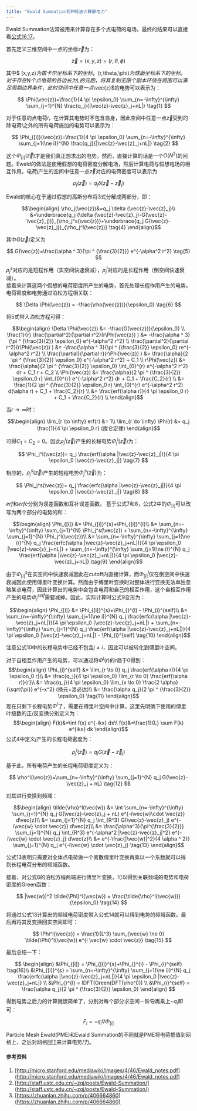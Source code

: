 ```yaml
---
title: "Ewald Summation和PME法计算静电力"
---
```


<script async src="https://cdn.jsdelivr.net/npm/mathjax@3/es5/tex-chtml.js" id="MathJax-script"></script>
<script>
MathJax = {
  tex: {
    inlineMath: [['$', '$'],['\$', '\$']]
  }
};
</script>

Ewald Summation法常被用来计算存在多个点电荷的电场，最终的结果可以直接看[公式16,17](#summary)。

首先定义三维空间中一点的坐标$\vec{z}$为：

$$
\vec{z}=(x,y,z)=(r,\theta,\phi)
$$

其中$ (x,y,z)$为笛卡尔坐标系下的坐标，$(r,\theta,\phi)$为球面坐标系下的坐标。对于存在$N$个点电荷的各边长为$L$的元胞，将其复制无限个副本环绕在周围可以满足周期边界条件，此时空间中任意一点$\vec{z}$的电势可以表示为：

$$
\Phi(\vec{z})=\frac{1}{4 \pi \epsilon_0} \sum_{n=-\infty}^{\infty} \sum_{j=1}^{N} \frac{q_j}{|\vec{z}-\vec{z}_j+nL|} \tag{1}
$$

对于任意的点电荷$i$，在计算其电势时不包含自身，因此空间中任意一点$\vec{z}$受到的除电荷$i$之外的所有电荷施加的电势可以表示为：

$$
\Phi_{[i]}(\vec{z})=\frac{1}{4 \pi \epsilon_0} \sum_{n=-\infty}^{\infty} \sum_{j=1(\ne i)}^{N} \frac{q_j}{|\vec{z}-\vec{z}_j+nL|} \tag{2}
$$

这个$\Phi_{[i]}(\vec{z})$才是我们真正想求出的电势。然而，直接计算的话是一个$O(N^2)$的问题。Ewald的做法是使用假想的电荷密度分解电场，然后计算电荷与假想电场的相互作用。电荷$j$产生的空间中任意一点$\vec{z}$对应的电荷密度可以表示为

$$
\rho_j(\vec{z})=q_j \delta (\vec{z}-\vec{z}_j) \tag{3}
$$

Ewald的核心在于通过假想的高斯分布将3式分解成两部分，即：

$$\begin{align}
\rho_j(\vec{z})&=q_j \delta (\vec{z}-\vec{z}_j)\\
&=\underbrace{q_j (\delta (\vec{z}-\vec{z}_j)-G(\vec{z}-\vec{z}_j))}_{\rho_j^s(\vec{z})}+\underbrace{q_j G(\vec{z}-\vec{z}_j)}_{\rho_j^l(\vec{z})}
 \tag{4}
\end{align}$$

其中$G(\vec{z})$定义为

$$
G(\vec{z})=\frac{\alpha ^ 3}{\pi ^ {\frac{3}{2}}} e^{-\alpha^2 r^2} \tag{5}
$$

$\rho_j^s$对应的是短程作用（实空间快速衰减），$\rho_j^l$对应的是长程作用（倒空间快速衰减）。
<br>
接着来计算这两个假想的电荷密度所产生的电势，首先处理长程作用产生的电势。电荷密度和电势通过泊松方程相关联：

$$
\Delta \Phi(\vec{z}) = -\frac{\rho(\vec{z})}{\epsilon_0} \tag{6}
$$

将5式带入泊松方程可得：

$$\begin{align}
\Delta \Phi(\vec{z}) &= -\frac{G(\vec{z})}{\epsilon_0} \\
\frac{1}{r} \frac{\partial^2}{\partial r^2}(r\Phi(\vec{z}) ) &= -\frac{\alpha ^ 3}{\pi ^ {\frac{3}{2}} \epsilon_0} e^{-\alpha^2 r^2} \\
\frac{\partial^2}{\partial r^2}(r\Phi(\vec{z}) ) &= -\frac{\alpha ^ 3}{\pi ^ {\frac{3}{2}} \epsilon_0} re^{-\alpha^2 r^2} \\
\frac{\partial}{\partial r}(r\Phi(\vec{z}) ) &= \frac{\alpha}{2 \pi ^ {\frac{3}{2}} \epsilon_0} e^{-\alpha^2 r^2} + C_1 \\
r\Phi(\vec{z}) &= \frac{\alpha}{2 \pi ^ {\frac{3}{2}} \epsilon_0} \int_{0}^{r} e^{-\alpha^2 r^2} dr + C_1 r + C_2 \\
\Phi(\vec{z}) &= \frac{\alpha}{2 \pi ^ {\frac{3}{2}} \epsilon_0 r} \int_{0}^{r} e^{-\alpha^2 r^2} dr + C_1 + \frac{C_2}{r} \\
 &= \frac{1}{2  \pi ^ {\frac{3}{2}} \epsilon_0 r} \int_{0}^{r} e^{-\alpha^2 r^2} d(\alpha r) + C_1 + \frac{C_2}{r} \\
 &= \frac{erf(\alpha r)}{4  \pi \epsilon_0 r}  + C_1 + \frac{C_2}{r} \\
\end{align}$$

当$r \to \infty$时：

$$\begin{align}
\lim_{r \to \infty} erf(r) &= 1\\
\lim_{r \to \infty} \Phi(r) &= q_j \frac{1}{4  \pi \epsilon_0 r} (库仑定律)
\end{align}$$

可得$C_1=C_2=0$。因此$\rho_j^l(\vec{z})$产生的长程电势$\Phi_j^l(\vec{z})$为：

$$
\Phi_j^l(\vec{z})= q_j \frac{erf(\alpha |\vec{z}-\vec{z}_j|)}{4  \pi \epsilon_0 |\vec{z}-\vec{z}_j|} \tag{7}
$$

相应的，$\rho_j^s(\vec{z})$产生的短程电势$\Phi_j^s(\vec{z})$为：

$$
\Phi_j^s(\vec{z})= q_j \frac{erfc(\alpha |\vec{z}-\vec{z}_j|)}{4  \pi \epsilon_0 |\vec{z}-\vec{z}_j|}  \tag{8}
$$

$erf$和$erfc$分别为误差函数和互补误差函数。
基于公式7和8，公式2中的$\Phi_{[i]}$可以改写为两个部分的电势的和：

$$\begin{align}
\Phi_{[i]} &= \Phi_{[i]}^{s}+\Phi_{[i]}^{l}\\
&= \sum_{n=-\infty}^{\infty} \sum_{j=1}^{N} \Phi_j^s(\vec{z}) + \sum_{n=-\infty}^{\infty} \sum_{j=1}^{N} \Phi_j^l(\vec{z})\\
&= \sum_{n=-\infty}^{\infty} \sum_{j=1(\ne i)}^{N} q_j \frac{erfc(\alpha |\vec{z}-\vec{z}_j+nL|)}{4  \pi \epsilon_0 |\vec{z}-\vec{z}_j+nL|} + \sum_{n=-\infty}^{\infty} \sum_{j=1(\ne i)}^{N} q_j \frac{erf(\alpha |\vec{z}-\vec{z}_j+nL|)}{4  \pi \epsilon_0 |\vec{z}-\vec{z}_j+nL|} \tag{9}
\end{align}$$

由于$\Phi_{[i]}^{s}$在实空间中快速衰减因此在cutoff内直接计算，而$\Phi_{[i]}^{l}$仅在倒空间中快速衰减因此使用傅里叶变换计算。然而由于傅里叶变换时对整体进行变换无法单独忽略某点电荷，因此计算出的电势中会包含电荷和自己的相互作用，这个自相互作用产生的电势$\Phi_{i}^{self}$需要减掉。因此，实际计算时公式9变形为：

$$\begin{align}
\Phi_{[i]} &= \Phi_{[i]}^{s}+\Phi_{}^{l} - \Phi_{i}^{self}\\
&= \sum_{n=-\infty}^{\infty} \sum_{j=1(\ne i)}^{N} q_j \frac{erfc(\alpha |\vec{z}-\vec{z}_j+nL|)}{4  \pi \epsilon_0 |\vec{z}-\vec{z}_j+nL|} + \sum_{n=-\infty}^{\infty} \sum_{j=1}^{N} q_j \frac{erf(\alpha |\vec{z}-\vec{z}_j+nL|)}{4  \pi \epsilon_0 |\vec{z}-\vec{z}_j+nL|}  - \Phi_{i}^{self} \tag{10}
\end{align}$$

注意公式10中的长程电势中已经不包含$j \ne i$，因此可以被转化到傅里叶空间。

对于自相互作用产生的电势，可以通过将$\Phi_{}^{l}(r)$的$r$趋于$0$得到：
$$\begin{align}
\Phi_{i}^{self} &= \lim_{r \to 0} q_j \frac{erf(\alpha r)}{4 \pi \epsilon_0 r}\\
&= \frac{q_j}{4 \pi \epsilon_0} \lim_{r \to 0} \frac{erf(\alpha r)}{r}\\
&= \frac{q_j}{4 \pi \epsilon_0} \lim_{x \to 0} \frac{2 \alpha}{\sqrt{\pi}} e^{-x^2} (换元+洛必达)\\
&= \frac{\alpha q_j}{2 \pi ^ {\frac{3}{2}} \epsilon_0}  \tag{11}
\end{align}$$
现在只剩下长程电势$\Phi_{}^{l}$了，需要在傅里叶空间中计算。这里先明确下使用的傅里叶级数的正/反变换分别定义为：
$$\begin{align}
F(k)&=\int f(x) e^{-ikx} dx\\
f(x)&=\frac{1}{L} \sum F(k) e^{ikx} dk 
\end{align}$$
公式4中定义$j$产生的长程电荷密度为：

$$
\rho_j^l(\vec{z})=q_j G(\vec{z}-\vec{z}_j)
$$

基于此，所有电荷产生的长程电荷密度定义为：

$$
\rho^l(\vec{z})=\sum_{n=-\infty}^{\infty} \sum_{j=1}^{N} q_j G(\vec{z}-\vec{z}_j + nL) \tag{12}
$$ 

对其进行变换到频域：

$$\begin{align}
\tilde{\rho}^l(\vec{w}) &= \int \sum_{n=-\infty}^{\infty} \sum_{j=1}^{N} q_j G(\vec{z}-\vec{z}_j + nL) e^{-i\vec{w}\cdot \vec{z}} d\vec{z}\\
&= \sum_{j=1}^{N} q_j  \int_{R^3}   G(\vec{z}-\vec{z}_j) e^{-i\vec{w} \cdot \vec{z}} d\vec{z}\\
&= \frac{\alpha^3}{\pi^{\frac{3}{2}}} \sum_{j=1}^{N} q_j  \int_{R^3}   e^{-\alpha^2 |\vec{z}-\vec{z}_j|^2} e^{-i\vec{w} \cdot \vec{z}_j} d\vec{z}\\
&= e^{-\frac{|\vec{w}|^2}{4 \alpha ^ 2}} \sum_{j=1}^{N} q_j e^{-i\vec{w} \cdot \vec{z}_j} \tag{13}
\end{align}$$

公式13表明只需要对全体点电荷做一个离散傅里叶变换再乘以一个系数就可以得到长程电荷分布的频域函数。

接着，对公式6的泊松方程两端进行傅里叶变换，可以得到关联频域的电势和电荷密度的Green函数：

$$
|\vec{w}|^2  \tilde{\Phi}^l(\vec{w}) = \frac{\tilde{\rho}^l(\vec{w})}{\epsilon_0} \tag{14}
$$

将通过公式13计算出的频域电荷密度带入公式14就可以得到电势的频域函数。最后再将其反变换回实空间即可：

$$
\Phi^l(\vec{z}) = \frac{1}{L^3} \sum_{\vec{w} \ne 0} \tilde{\Phi}^l(\vec{w}) e^{i \vec{w} \cdot \vec{z}} \tag{15}
$$


最后总结一下：
<a name="summary"></a>

$$
\begin{align}
&\Phi_{[i]} = \Phi_{[i]}^{s}+\Phi_{}^{l} - \Phi_{i}^{self} \tag{16}\\ 
&\Phi_{[i]}^{s} = \sum_{n=-\infty}^{\infty} \sum_{j=1(\ne i)}^{N} q_j \frac{erfc(\alpha |\vec{z}-\vec{z}_j+nL|)}{4  \pi \epsilon_0 |\vec{z}-\vec{z}_j+nL|} \\
&\Phi_{}^{l} = IDFT(Green(DFT(\rho^l))) \\
&\Phi_{i}^{self} = \frac{\alpha q_j}{2 \pi ^ {\frac{3}{2}} \epsilon_0}
\end{align} 
$$

得到电势之后力的计算就很简单了，分别对每个部分求空间一阶导再乘上$-q_i$即可：

$$
F_i = -q_i \nabla \Phi_{[i]} \tag{17}
$$


Particle Mesh Ewald(PME)和Ewald Summation的不同就是PME将电荷插值到网格上，之后对网格[FFT](http://www.jooooow.com/article/36)来计算电势/力。

#### 参考资料

1. [http://micro.stanford.edu/mediawiki/images/4/46/Ewald_notes.pdf](http://micro.stanford.edu/mediawiki/images/4/46/Ewald_notes.pdf)
2. [http://staff.ustc.edu.cn/~zqj/posts/Ewald-Summation/](http://staff.ustc.edu.cn/~zqj/posts/Ewald-Summation/)
3. [https://zhuanlan.zhihu.com/p/406664860](https://zhuanlan.zhihu.com/p/406664860)
